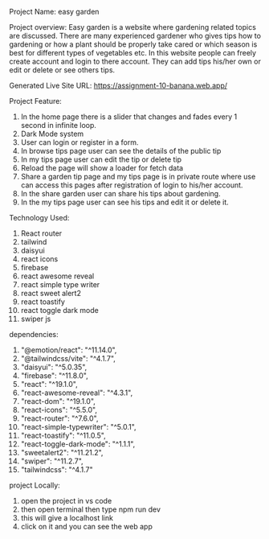 Project Name: easy garden

Project overview:
Easy garden is a website where gardening related topics are discussed. There are many experienced gardener who gives tips how to gardening or how a plant should be properly take cared or which season is best for different types of vegetables etc. In this website people can freely create account and login to there account. They can add tips his/her own or edit or delete or see others tips.

Generated Live Site URL: https://assignment-10-banana.web.app/

Project Feature:

1. In the home page there is a slider that changes and fades every 1 second in infinite loop.
2. Dark Mode system
3. User can login or register in a form.
4. In browse tips page user can see the details of the public tip
5. In my tips page user can edit the tip or delete tip
6. Reload the page will show a loader for fetch data
7. Share a garden tip page and my tips page is in private route where use can access this pages after registration of login to his/her account.
8. In the share garden user can share his tips about gardening.
9. In the my tips page user can see his tips and edit it or delete it.

Technology Used:

1. React router
2. tailwind
3. daisyui
4. react icons
5. firebase
6. react awesome reveal
7. react simple type writer
8. react sweet alert2
9. react toastify
10. react toggle dark mode
11. swiper js

dependencies:
1. "@emotion/react": "^11.14.0",
2. "@tailwindcss/vite": "^4.1.7",
3. "daisyui": "^5.0.35",
4. "firebase": "^11.8.0",
5. "react": "^19.1.0",
6. "react-awesome-reveal": "^4.3.1",
7. "react-dom": "^19.1.0",
8. "react-icons": "^5.5.0",
9. "react-router": "^7.6.0",
10. "react-simple-typewriter": "^5.0.1",
11. "react-toastify": "^11.0.5",
12. "react-toggle-dark-mode": "^1.1.1",
13. "sweetalert2": "^11.21.2",
14. "swiper": "^11.2.7",
15. "tailwindcss": "^4.1.7"

project Locally:
1. open the project in vs code
2. then open terminal then type npm run dev
3. this will give a localhost link
4. click on it and you can see the web app